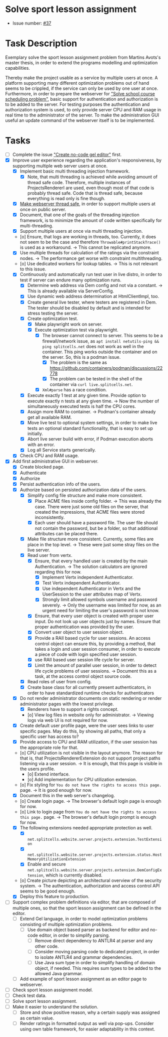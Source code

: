 # Solve sport lesson assignment
* Issue number: [\#37](https://codeberg.org/splitcells-net/net.splitcells.network.community/issues/37)
# Task Description
Exemplary solve the sport lesson assignment problem from Martins Avots's master thesis,
in order to extend the programs modelling and optimization capabilities.

Thereby make the project usable as a service by multiple users at once.
A platform supporting many different optimization problems out of hand seems to be crippled,
if the service can only be used by one user at once.
Furthermore, in order to prepare the webserver for ["Solve school course scheduling problem"](task-archive/2021-03-07-solve-school-course-scheduling-problem.md),
basic support for authentication and authorization is to be added to the server.
For testing purposes the authentication and authorization system is used,
to only provide server CPU and RAM usage in real time to the administrator of the server.
To make the administration GUI useful an update command of the webserver itself is to be implemented.
# Tasks
* [ ] Complete the issue ["Create no-code gel editor"](./2024-05-31-create-no-code-gel-editor.md) first.
* [x] Improve user experience regarding the application's responsiveness, by supporting multiple web server users at once.
    * [x] Implement basic multi threading injection framework.
        * [x] Note, that multi threading is achieved while avoiding amount of thread safe code.
          Therefore, multiple instances of ProjectsRendererI are used,
          even though most of that code is probably thread safe.
          Code that is thread safe, because everything is read only is fine though.
    * [x] [Make webserver thread safe](./2024-08-27-make-copies-of-the-webserver-thread-safe.md), in order to support multiple users at once on public server.
    * [x] Document, that one of the goals of the threading injection framework,
      is to minimize the amount of code written specifically for multi-threading.
    * [x] Support multiple users at once via multi threading injection.
    * [o] Ensure, that logs are working in threads, too.
      Currently, it does not seem to be the case and therefore `Throwable#printStackTrace()` is used as a workaround. -> This cannot be replicated anymore.
    * [x] Use multiple threads for calculation of the ratings via the constraint nodes.
      -> The performance get worse with constraint multithreading.
    * [o] Use dedicated workers for lookup tables. -> This is not relevant to this issue.
    * [x] Continuously and automatically run test user in live distro, in order to test if server can endure many optimization runs.
        * [x] Determine web address via Dem config and not via a constant. -> This is already available via ServerConfig.
        * [x] Use dynamic web address determination at HtmlClientImpl, too.
        * [x] Create general live tester, where testers are registered in Dem.
          The tester should be disabled by default and is intended for stress testing the server.
        * [x] Create optimization test.
            * [x] Make playwright work on server.
            * [x] Execute optimization test via playwright.
                * [x] The browser cannot connect to server.
                  This seems to be a firewall/network issue, as `apt install netutils-ping && ping splitcells.net` does not work as well in the container.
                  This ping works outside the container and on the server.
                  So, this is a podman issue.
                    * [x] The problem is the same as https://github.com/containers/podman/discussions/22778
                    * [x] The problem can be tested in the shell of the container via `curl live.splitcells.net`.
                * [x] `Xml#parse` has a race condition.
        * [x] Execute exactly 1 test at any given time. Provide option to execute exactly n tests at any given time.
          -> Now the number of simultaneously executed tests is half the CPU cores.
        * [x] Assign more RAM to container. -> Podman's container already get all available RAM.
        * [x] Move live test to optional system settings, in order to make live tests an optional standard functionality, that is easy to set up initially.
        * [x] Abort live server build with error, if Podman execution aborts with an error.
        * [x] Log all Service starts generically.
    * [x] Check CPU and RAM usage.
* [x] Add first administrative GUI in webserver.
    * [x] Create blocked page.
    * [x] Authenticate 
    * [x] Authorize
    * [x] Persist authentication info of the users.
    * [x] Authorize based on persisted authorization data of the users.
        * [x] Simplify config file structure and make more consistent.
            * [x] Place ACME files inside config folder. -> This was already the case. There were just some old files on the server, that created the impressions, that ACME files were stored inconsistently.
            * [x] Each user should have a password file. The user file should not contain the password, but be a folder, so that additional attributes can be placed there.
        * [x] Make file structure more consistent. Currently, some files are place in the top level. -> These were just some stray files on the live server.
        * [x] Read user from vertx.
            * [x] Ensure, that every handled user is created by the main Authentication. -> The solution calculators are ignored regarding this for now.
                * [x] Implement Vertx independent Authenticator.
                * [x] Test Vertx independent Authenticator.
                * [x] Use independent Authenticator in Vertx and the UserSession to the user attributes map of Vertx.
                * [x] Strongly limit allowed symbols username and password severely.
                  -> Only the username was limited for now, as an urgent need for limiting the user's password is not know.
            * [x] Ensure, that every user object is created with proper user input. Do not look up user objects just by names.
              Ensure that proper authentication was provided by the user.
            * [x] Convert user object to user session object.
            * [x] Provide a RAII based cycle for user sessions.
              An access control object can ensure this, by providing a method, that takes a login and user session consumer,
              in order to execute a piece of code with login specified user session.
            * [x] use RAII based user session life cycle for server.
            * [x] Limit the amount of parallel user session, in order to detect life cycle problems of user sessions.
              -> Document this as a task, at the access control object source code.
        * [x] Read roles of user from config.
        * [x] Create base class for all currently present authenticators,
          in order to have standardized runtime checks for authenticators
    * [x] Do not render administrator documents on static rendering or render administrator pages with the lowest privilege.
        * [x] Renderers have to support a rights concept.
        * [o] View log files in website only for administrator. -> Viewing logs via web UI is not required for now. 
    * [x] Create default user profile page, were the user sees links to user specific pages.
      May do this, by showing all paths, that only a specific user has access to?
    * [x] Provide access to CPU and RAM utilization, if the user session has the appropriate role for that.
    * [o] CPU utilization is not visible in the layout anymore.
      The reason for that is, that ProjectsRendererExtension do not support project paths listening via a user session.
      -> It is enough, that this page is visible in the users profile.
        * [o] Extend interface.
        * [o] Add implementation for CPU utilization extension.
    * [o] Fix styling for `You do not have the rights to access this page.` page. -> It is good enough for now.
    * [x] Document this in the web server's changelog.
    * [o] Create login page. -> The browser's default login page is enough for now. 
    * [o] Link to login page from `You do not have the rights to access this page.` page. -> The browser's default login prompt is enough for now.
    * [x] The following extensions needed appropriate protection as well.
        * [x] `net.splitcells.website.server.projects.extension.TestExtension`
        * [x] `net.splitcells.website.server.projects.extension.status.HostMemoryUtilizationExtension`
        * [x] Enable and secure `net.splitcells.website.server.projects.extension.DemConfigExtension`, which is currently disabled.
    * [o] Create picture depicting an architectural overview of the security system.
      -> The authentication, authorization and access control API seems to be good enough.
    * [x] Deploy this feature to production.
* [ ] Support complex problem definitions via editor, that are composed of multiple ones,
  so that the sport lesson assignment can be defined in the editor.
    * [ ] Extend Gel language, in order to model optimization problems consisting of multiple optimization problems.
        * [ ] Use domain object based parser as backend for editor and no-code editor, in order to simplify parsing.
            * [ ] Remove direct dependency to ANTLR4 at parser and any other code.
            * [ ] Consider moving parsing code to dedicated project, in order to isolate ANTLR4 and grammar dependencies.
            * [ ] Use Java sum type in order to simplify handling of domain object, if needed.
              This requires sum types to be added to the allowed Java grammar. 
    * [ ] Add example of sport lesson assignment as an editor page to webserver.
* [ ] Check sport lesson assignment model.
* [ ] Check test data.
* [ ] Solve sport lesson assignment.
* [ ] Make it easier to understand the solution.
    * [ ] Store and show positive reason, why a certain supply was assigned as certain value.
    * [ ] Render ratings in formatted output as well via pop-ups.
      Consider using own table framework, for easier adaptability in this context.